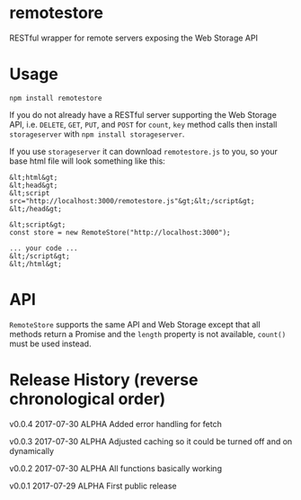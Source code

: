 # remotestore
RESTful wrapper for remote servers exposing the Web Storage API

# Usage

`npm install remotestore`

If you do not already have a RESTful server supporting the Web Storage API, i.e. `DELETE`, `GET`, `PUT`, and `POST` for `count`, `key` method calls then install `storageserver` with `npm install storageserver`.

If you use `storageserver` it can download `remotestore.js` to you, so your base html file will look something like this:

```
&lt;html&gt;
&lt;head&gt;
&lt;script src="http://localhost:3000/remotestore.js"&gt;&lt;/script&gt;
&lt;/head&gt;

&lt;script&gt;
const store = new RemoteStore("http://localhost:3000");

... your code ...
&lt;/script&gt;
&lt;/html&gt;
```

# API

`RemoteStore` supports the same API and Web Storage except that all methods return a Promise and the `length` property is not available, `count()` must be used instead.


# Release History (reverse chronological order)

v0.0.4 2017-07-30 ALPHA Added error handling for fetch

v0.0.3 2017-07-30 ALPHA Adjusted caching so it could be turned off and on dynamically

v0.0.2 2017-07-30 ALPHA All functions basically working

v0.0.1 2017-07-29 ALPHA First public release